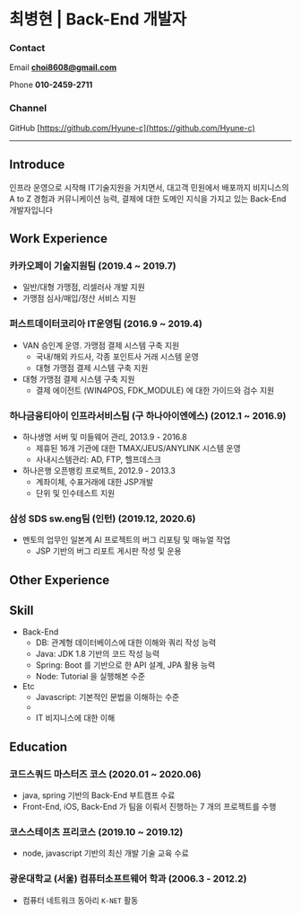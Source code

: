 # 최병현 | Back-End 개발자

### Contact

Email **choi8608@gmail.com**

Phone **010-2459-2711**

### Channel

GitHub [https://github.com/Hyune-c](https://github.com/Hyune-c)

---

## Introduce

인프라 운영으로 시작해 IT기술지원을 거치면서, 대고객 민원에서 배포까지 비지니스의 A to Z 경험과 커뮤니케이션 능력, 결제에 대한 도메인 지식을 가지고 있는 Back-End 개발자입니다

## Work Experience

### 카카오페이 기술지원팀 (2019.4 ~ 2019.7)

- 일반/대형 가맹점, 리셀러사 개발 지원
- 가맹점 심사/매입/정산 서비스 지원
  
### 퍼스트데이터코리아 IT운영팀 (2016.9 ~ 2019.4)

- VAN 승인계 운영. 가맹점 결제 시스템 구축 지원
  - 국내/해외 카드사, 각종 포인트사 거래 시스템 운영
  - 대형 가맹점 결제 시스템 구축 지원
- 대형 가맹점 결제 시스템 구축 지원
  - 결제 에이전트 (WIN4POS, FDK_MODULE) 에 대한 가이드와 검수 지원

### 하나금융티아이 인프라서비스팀 (구 하나아이엔에스) (2012.1 ~ 2016.9)

- 하나생명 서버 및 미들웨어 관리, 2013.9 - 2016.8
  - 제휴된 16개 기관에 대한 TMAX/JEUS/ANYLINK 시스템 운영
  - 사내시스템관리: AD, FTP, 헬프데스크
- 하나은행 오픈뱅킹 프로젝트, 2012.9 - 2013.3
  - 계좌이체, 수표거래에 대한 JSP개발
  - 단위 및 인수테스트 지원

### 삼성 SDS sw.eng팀 (인턴) (2019.12, 2020.6)

- 멘토의 업무인 일본계 AI 프로젝트의 버그 리포팅 및 매뉴얼 작업
  - JSP 기반의 버그 리포트 게시판 작성 및 운용

## Other Experience
 
## Skill

- Back-End
  - DB: 관계형 데이터베이스에 대한 이해와 쿼리 작성 능력
  - Java: JDK 1.8 기반의 코드 작성 능력
  - Spring: Boot 를 기반으로 한 API 설계, JPA 활용 능력
  - Node: Tutorial 을 실행해본 수준
- Etc
  - Javascript: 기본적인 문법을 이해하는 수준
  - 
  - IT 비지니스에 대한 이해

## Education

### 코드스쿼드 마스터즈 코스 (2020.01 ~ 2020.06)

- java, spring 기반의 Back-End 부트캠프 수료
- Front-End, iOS, Back-End 가 팀을 이뤄서 진행하는 7 개의 프로젝트를 수행

### 코스스테이츠 프리코스 (2019.10 ~ 2019.12)

- node, javascript 기반의 최신 개발 기술 교육 수료

### 광운대학교 (서울) 컴퓨터소프트웨어 학과 (2006.3 - 2012.2)

- 컴퓨터 네트워크 동아리 `K-NET` 활동
